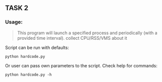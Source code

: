 ## TASK 2

### Usage:
> This program will launch a specified process and periodically (with a provided time interval).
> collect CPU/RSS/VMS about it

Script can be run with defaults:
```
python hardcode.py
```
Or user can pass own parameters to the script.
Check help for commands:
```
python hardcode.py -h
```
